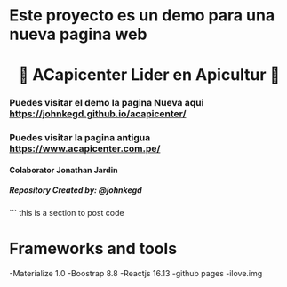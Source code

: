 # Este proyecto es un demo para una nueva pagina web                                                                                                                                                                   <h1 align="center">&#x1F41D; ACapicenter Lider en Apicultur &#x1F41D;</h1>                                                                                                                                                                   <h3>Puedes visitar el demo la pagina Nueva aqui <a href="https://johnkegd.github.io/acapicenter/" target="_blank">https://johnkegd.github.io/acapicenter/</a></h3> <h3>Puedes visitar la pagina antigua <a href="https://www.acapicenter.com.pe/" target="_blank">https://www.acapicenter.com.pe/</a></h3>                                                                                                                                                                                                                                              <h4>Colaborator Jonathan Jardin</h4>                                                                                            <h5>Repository Created by: @johnkegd</h5>                                                                                                                                                                                                                                                                                                                                                                                                                                                                                                                                                 ```                                                                                                               this is a section to post code 

# Frameworks and tools
-Materialize 1.0
-Boostrap 8.8
-Reactjs 16.13
-github pages
-ilove.img


